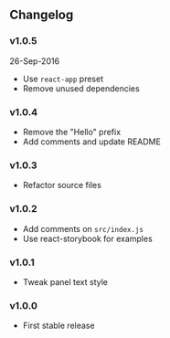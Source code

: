 ## Changelog

### v1.0.5
26-Sep-2016

* Use `react-app` preset
* Remove unused dependencies

### v1.0.4

* Remove the "Hello" prefix
* Add comments and update README

### v1.0.3

* Refactor source files

### v1.0.2

* Add comments on `src/index.js`
* Use react-storybook for examples

### v1.0.1

* Tweak panel text style

### v1.0.0

* First stable release

